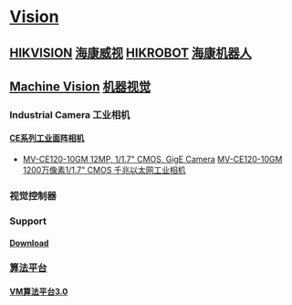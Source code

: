 # [Vision](https://github.com/liuwake/Vision)

## [HIKVISION](https://www.hikvision.com/en/) [海康威视](http://www1.hikvision.com/cn/index.html) [HIKROBOT](https://en.hikrobotics.com/) [海康机器人](https://www.hikrobotics.com/)

## [Machine Vision](https://en.hikrobotics.com/vision/visionlist.htm) [机器视觉](https://www.hikrobotics.com/vision/visionlist.htm)

### Industrial Camera 工业相机

#### [CE系列工业面阵相机](https://www.hikrobotics.com/vision/visionlist.htm?type=42)
- [MV-CE120-10GM 12MP, 1/1.7" CMOS, GigE Camera](https://en.hikrobotics.com/vision/visioninfo.htm?type=42&oid=2262)
[MV-CE120-10GM 1200万像素1/1.7" CMOS 千兆以太网工业相机](https://www.hikrobotics.com/vision/visioninfo.htm?type=42&oid=2419)

### 视觉控制器


### Support
#### [Download](https://www.hikrobotics.com/service/soft.htm)


### [算法平台](https://www.hikrobotics.com/vision/visionlist.htm?type=123)
#### [VM算法平台3.0](https://www.hikrobotics.com/vision/visioninfo.htm?type=123&oid=3281)